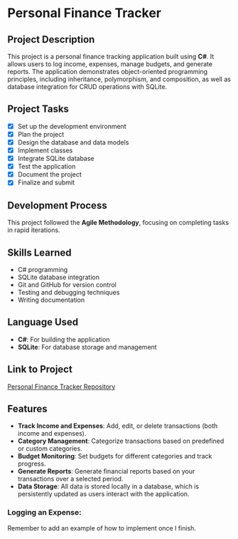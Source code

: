 # Personal Finance Tracker
## Project Description
This project is a personal finance tracking application built using **C#**. It allows users to log income, expenses, manage budgets, and generate reports. The application demonstrates object-oriented programming principles, including inheritance, polymorphism, and composition, as well as database integration for CRUD operations with SQLite.

## Project Tasks
- [x] Set up the development environment
- [x] Plan the project
- [x] Design the database and data models
- [x] Implement classes
- [x] Integrate SQLite database
- [x] Test the application
- [x] Document the project
- [x] Finalize and submit

## Development Process
This project followed the **Agile Methodology**, focusing on completing tasks in rapid iterations.

## Skills Learned
- C# programming
- SQLite database integration
- Git and GitHub for version control
- Testing and debugging techniques
- Writing documentation

## Language Used
- **C#**: For building the application
- **SQLite**: For database storage and management

## Link to Project
[Personal Finance Tracker Repository](https://github.com/username/personal-finance-tracker)

## Features

- **Track Income and Expenses**: Add, edit, or delete transactions (both income and expenses).
- **Category Management**: Categorize transactions based on predefined or custom categories.
- **Budget Monitoring**: Set budgets for different categories and track progress.
- **Generate Reports**: Generate financial reports based on your transactions over a selected period.
- **Data Storage**: All data is stored locally in a database, which is persistently updated as users interact with the application.

### Logging an Expense:
Remember to add an example of how to implement once I finish.

